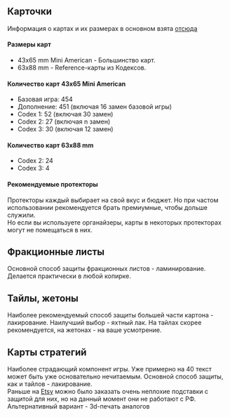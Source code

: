 ## Карточки
Информация о картах и их размерах в основном взята [отсюда](https://boardgamegeek.com/geeklist/164572/card-sleeve-sizes-games?itemid=5562442#item5562442)
#### Размеры карт
* 43x65 mm Mini American - Большинство карт.
* 63x88 mm - Reference-карты из Кодексов.

#### Количество карт 43x65 Mini American
* Базовая игра: 454
* Дополнение: 451 (включая 16 замен базовой игры)
* Codex 1: 52 (включая 30 замен)
* Codex 2: 27 (включая n замен)
* Codex 3: 30 (включая 12 замен)

#### Количество карт 63x88 mm
* Codex 2: 24
* Codex 3: 4

#### Рекомендуемые протекторы
Протекторы каждый выбирает на свой вкус и бюджет. Но при частом использовании рекомендуется брать премиумные, чтобы дольше служили.  
Но если вы используете органайзеры, карты в некоторых протекторах могут не помещаться в них.

## Фракционные листы
Основной способ защиты фракционных листов - ламинирование. Делается практически в любой копирке.

## Тайлы, жетоны
Наиболее рекомендуемый способ защиты большей части картона - лакирование. Наилучший выбор - яхтный лак. На тайлах скорее рекомендуется, на жетонах - на ваше усмотрение.

## Карты стратегий
Наиболее страдающий компонент игры. Уже примерно на 40 текст может быть уже основательно нечитаемым. Основной способ защиты, как и тайлов - лакирование.  
Раньше на [Etsy](https://www.etsy.com) можно было заказать очень неплохие подставки с защитой для них, но на данный момент они не работают с РФ.  
Альтернативный вариант - 3d-печать аналогов
